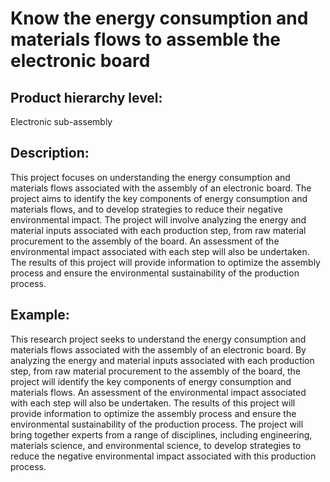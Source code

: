 # Know the energy consumption and materials flows to assemble the electronic board

## Product hierarchy level:
Electronic sub-assembly

## Description:
This project focuses on understanding the energy consumption and materials flows associated with the assembly of an electronic board. The project aims to identify the key components of energy consumption and materials flows, and to develop strategies to reduce their negative environmental impact. The project will involve analyzing the energy and material inputs associated with each production step, from raw material procurement to the assembly of the board. An assessment of the environmental impact associated with each step will also be undertaken. The results of this project will provide information to optimize the assembly process and ensure the environmental sustainability of the production process.

## Example:
This research project seeks to understand the energy consumption and materials flows associated with the assembly of an electronic board. By analyzing the energy and material inputs associated with each production step, from raw material procurement to the assembly of the board, the project will identify the key components of energy consumption and materials flows. An assessment of the environmental impact associated with each step will also be undertaken. The results of this project will provide information to optimize the assembly process and ensure the environmental sustainability of the production process. The project will bring together experts from a range of disciplines, including engineering, materials science, and environmental science, to develop strategies to reduce the negative environmental impact associated with this production process.
